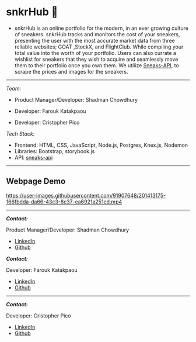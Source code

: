# snkrHub 👟
* snkrHub is an online portfolio for the modern, in an ever growing culture of sneakers. snkrHub tracks and monitors the cost of your sneakers, presenting the user with the most accurate market data from three reliable websites; GOAT ,StockX, and FlightClub. While compiling your total value into the worth of your portfolio. Users can also currate a wishlist for sneakers that they wish to acquire and seamlessly move them to their portfolio once you own them. We utilize [Sneaks-API](https://www.npmjs.com/package/sneaks-api/), to scrape the prices and images for the sneakers. 
---
_Team:_

* Product Manager/Developer: Shadman Chowdhury

* Developer: Farouk Katakpaou

* Developer: Cristopher Pico

_Tech Stack:_

* Frontend: HTML, CSS, JavaScript, Node.js, Postgres, Knex.js, Nodemon 
* Libraries: Bootstrap, storybook.js
* API: [sneaks-api](https://www.npmjs.com/package/sneaks-api)

---

## Webpage Demo





https://user-images.githubusercontent.com/91907648/201413175-166fbdda-da66-43c3-8c37-ea6921a251ed.mp4





---
***Contact:***

Product Manager/Developer: Shadman Chowdhury

* [LinkedIn](https://www.linkedin.com/in/shadmanc/)
* [Github]()

***Contact:***

Developer: Farouk Katakpaou

* [LinkedIn](https://www.linkedin.com/in/farouk-katakpaou-b5ba461a2/)
* [Github](https://github.com/farouk0197)
  
___

***Contact:***

Developer: Cristopher Pico

* [LinkedIn](https://www.linkedin.com/in/cristopher-pico-pinos-12089a207/)
* [Github](https://github.com/Crislp12)
